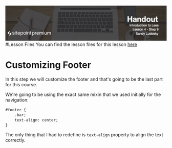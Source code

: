 ![](Introduction_to_Less/headers/4-9.jpg)
#Lesson Files
You can find the lesson files for this lesson [here](https://github.com/learnable-content/introduction-to-less/tree/lesson1.1/intro%20to%20less%20-%20code%20samples/lesson3.9)


# Customizing Footer

In this step we will customize the footer and that's going to be the last part for this course.

We're going to be using the exact same mixin that we used initially for the navigation:

```less
#footer {
	.bar;
	text-align: center;
}
```

The only thing that I had to redefine is `text-align` property to align the text correctly.
